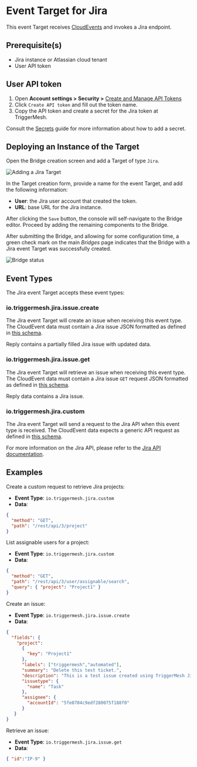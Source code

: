 # Event Target for Jira

This event Target receives [CloudEvents][ce] and invokes a Jira endpoint.

## Prerequisite(s)

- Jira instance or Atlassian cloud tenant
- User API token

## User API token

1. Open **Account settings > Security >** [Create and Manage API Tokens][api-tokens]
1. Click `Create API token` and fill out the token name.
1. Copy the API token and create a secret for the Jira token at TriggerMesh.

Consult the [Secrets](../guides/secrets.md) guide for more information about how to add a secret.

## Deploying an Instance of the Target

Open the Bridge creation screen and add a Target of type `Jira`.

![Adding a Jira Target](../../assets/images/jira-target/jira-target-creation.png)

In the Target creation form, provide a name for the event Target, and add the following information:

- **User**: the Jira user account that created the token.
- **URL**: base URL for the Jira instance.

After clicking the `Save` button, the console will self-navigate to the Bridge editor. Proceed by adding the remaining components to the Bridge.

After submitting the Bridge, and allowing for some configuration time, a green check mark on the main _Bridges_ page indicates that the Bridge with a Jira event Target was successfully created.

![Bridge status](../../assets/images/bridge-status-green.png)

## Event Types

The Jira event Target accepts these event types:

### io.triggermesh.jira.issue.create

The Jira event Target will create an issue when receiving this event type. The CloudEvent data must contain a Jira issue JSON formatted as defined in [this schema](../../schemas/jira.issue.json).

Reply contains a partially filled Jira issue with updated data.

### io.triggermesh.jira.issue.get

The Jira event Target will retrieve an issue when receiving this event type. The CloudEvent data must contain a Jira issue `GET` request JSON formatted as defined in [this schema](../../schemas/jira.issue.get.json).

Reply data contains a Jira issue.

### io.triggermesh.jira.custom

The Jira event Target will send a request to the Jira API when this event type is received. The CloudEvent data expects a generic API request as defined in [this schema](../../schemas/jira.custom.json).

For more information on the Jira API, please refer to the [Jira API documentation][jira-api].

## Examples

Create a custom request to retrieve Jira projects:

- **Event Type**: `io.triggermesh.jira.custom`
- **Data**:
```json
{
  "method": "GET",
  "path": "/rest/api/3/project"
}
```

List assignable users for a project:

- **Event Type**: `io.triggermesh.jira.custom`
- **Data**:
```json
{
  "method": "GET",
  "path": "/rest/api/3/user/assignable/search",
  "query": { "project": "Project1" }
}
```

Create an issue:

- **Event Type**: `io.triggermesh.jira.issue.create`
- **Data**:
```json
{
  "fields": {
    "project":
      {
        "key": "Project1"
      },
      "labels": ["triggermesh","automated"],
      "summary": "Delete this test ticket.",
      "description": "This is a test issue created using TriggerMesh Jira Target",
      "issuetype": {
        "name": "Task"
      },
      "assignee": {
        "accountId": "5fe0704c9edf280075f188f0"
      }
   }
}
```

Retrieve an issue:

- **Event Type**: `io.triggermesh.jira.issue.get`
- **Data**:
```json
{ "id":"IP-9" }
```

[ce]: https://cloudevents.io/
[api-tokens]: https://id.atlassian.com/manage-profile/security/api-tokens
[ce-jsonformat]: https://github.com/cloudevents/spec/blob/v1.0/json-format.md
[jira-api]: https://developer.atlassian.com/cloud/jira/software/rest/intro/
